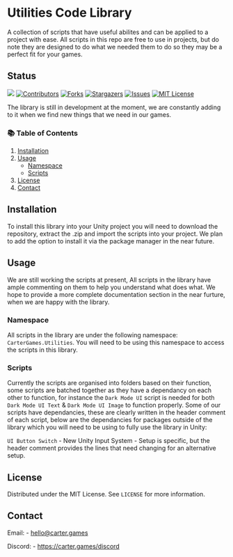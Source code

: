 # Utilities Code Library
A collection of scripts that have useful abilites and can be applied to a project with ease.
All scripts in this repo  are free to use in projects, but do note they are designed to do what we needed them to do so they may be a perfect fit for your games. 

## Status
![][status-shield]  [![Contributors][contributors-shield]][contributors-url] [![Forks][forks-shield]][forks-url]
[![Stargazers][stars-shield]][stars-url] [![Issues][issues-shield]][issues-url] [![MIT License][license-shield]][license-url]

The library is still in development at the moment, we are constantly adding to it when we find new things that we need in our games. 

### 📚 Table of Contents

<ol>
  <li><a href="#installation">Installation</a></li>
  <li><a href="#usage">Usage</a>
    <ul>
      <li><a href="#namespace">Namespace</a></li>
      <li><a href="#scripts">Scripts</a></li>
    </ul>
  </li>
  <li><a href="#license">License</a></li>
  <li><a href="#contact">Contact</a></li>
</ol>

## Installation
To install this library into your Unity project you will need to download the repository, extract the .zip and import the scripts into your project. We plan to add the option to install it via the package manager in the near future. 

## Usage
We are still working the scripts at present, All scripts in the library have ample commenting on them to help you understand what does what. We hope to provide a more complete documentation section in the near furture, when we are happy with the library. 

### Namespace
All scripts in the library are under the following namespace:
`CarterGames.Utilities`. You will need to be using this namespace to access the scripts in this library. 

### Scripts
Currently the scripts are organised into folders based on their function, some scripts are batched together as they have a dependancy on each other to function, for instance the `Dark Mode UI` script is needed for both `Dark Mode UI Text` & `Dark Mode UI Image` to function properly. Some of our scripts have dependancies, these are clearly written in the header comment of each script, below are the dependancies for packages outside of the library which you will need to be using to fully use the library in Unity:

`UI Button Switch` - New Unity Input System - Setup is specific, but the header comment provides the lines that need changing for an alternative setup.

## License

Distributed under the MIT License. See `LICENSE` for more information.

## Contact

Email: - hello@carter.games

Discord: - https://carter.games/discord


[status-shield]: https://img.shields.io/badge/Status-In%20Development-666614?style=for-the-badge
[contributors-shield]: https://img.shields.io/github/contributors/cartergames/utilities.svg?style=for-the-badge&color=8B881D
[contributors-url]: https://github.com/cartergames/utilities/graphs/contributors
[forks-shield]: https://img.shields.io/github/forks/cartergames/utilities.svg?style=for-the-badge
[forks-url]: https://github.com/github_username/repo/network/members
[stars-shield]: https://img.shields.io/github/stars/cartergames/utilities.svg?style=for-the-badge
[stars-url]: https://github.com/github_username/repo/stargazers
[issues-shield]: https://img.shields.io/github/issues/cartergames/utilities.svg?style=for-the-badge&color=248633
[issues-url]: https://github.com/github_username/repo/issues
[license-shield]: https://img.shields.io/github/license/cartergames/utilities.svg?style=for-the-badge&color=248633
[license-url]: https://github.com/cartergames/utilities/blob/master/LICENSE
